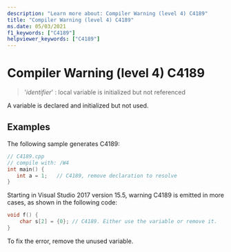 ```yaml
---
description: "Learn more about: Compiler Warning (level 4) C4189"
title: "Compiler Warning (level 4) C4189"
ms.date: 05/03/2021
f1_keywords: ["C4189"]
helpviewer_keywords: ["C4189"]
---
```

# Compiler Warning (level 4) C4189

> '*identifier*' : local variable is initialized but not referenced

A variable is declared and initialized but not used.

## Examples

The following sample generates C4189:

```cpp
// C4189.cpp
// compile with: /W4
int main() {
   int a = 1;   // C4189, remove declaration to resolve
}
```

Starting in Visual Studio 2017 version 15.5, warning C4189 is emitted in more cases, as shown in the following code:

```cpp
void f() {
    char s[2] = {0}; // C4189. Either use the variable or remove it.
}
```

To fix the error, remove the unused variable.
